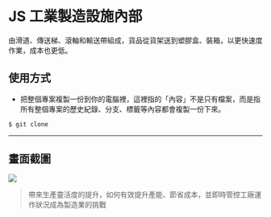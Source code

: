# JS 工業製造設施內部

由滑道、傳送梯、滾軸和輸送帶組成，貨品從貨架送到塑膠盒、裝箱，以更快速度作業，成本也更低。

## 使用方式
- 把整個專案複製一份到你的電腦裡，這裡指的「內容」不是只有檔案，而是指所有整個專案的歷史紀錄、分支、標籤等內容都會複製一份下來。
```sh
$ git clone
```

----

## 畫面截圖
![](https://i.imgur.com/IgqhYQ8.gif)
> 帶來生產靈活度的提升，如何有效提升產能、節省成本，並即時管控工廠運作狀況成為製造業的挑戰
